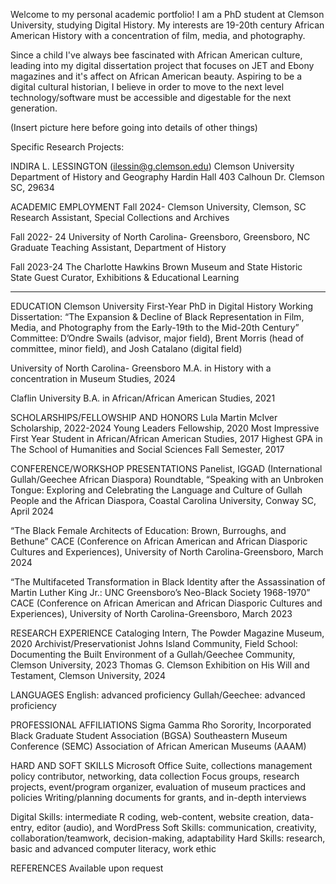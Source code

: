 
Welcome to my personal academic portfolio! I am a PhD student at Clemson University, studying Digital History. My interests are 19-20th century African American History with a concentration of film, media, and photography. 

Since a child I've always bee fascinated with African American culture, leading into my digital dissertation project that focuses on JET and Ebony magazines and it's affect on African American beauty. Aspiring to be a digital cultural historian, I believe in order to move to the next level technology/software must be accessible and digestable for the next generation.



(Insert picture here before going into details of other things)



Specific Research Projects:



INDIRA L. LESSINGTON
(ilessin@g.clemson.edu)
Clemson University
Department of History and Geography
Hardin Hall
403 Calhoun Dr. 
Clemson SC, 29634

ACADEMIC EMPLOYMENT
Fall 2024-     Clemson University, Clemson, SC
             Research Assistant, Special Collections and Archives 

Fall 2022- 24 University of North Carolina- Greensboro, Greensboro, NC
              Graduate Teaching Assistant, Department of History

Fall 2023-24 The Charlotte Hawkins Brown Museum and State Historic State
             Guest Curator, Exhibitions & Educational Learning
              
______________________________________________________________________________
EDUCATION
Clemson University
    First-Year PhD in Digital History
    Working Dissertation: “The Expansion & Decline of Black Representation in Film, Media, and Photography from the Early-19th to the Mid-20th Century”
    Committee: D’Ondre Swails (advisor, major field), Brent Morris (head of committee, minor field), and Josh Catalano (digital field)

University of North Carolina- Greensboro
    M.A. in History with a concentration in Museum Studies, 2024

Claflin University
    B.A. in African/African American Studies, 2021

SCHOLARSHIPS/FELLOWSHIP AND HONORS
Lula Martin McIver Scholarship, 2022-2024
Young Leaders Fellowship, 2020
Most Impressive First Year Student in African/African American Studies, 2017
Highest GPA in The School of Humanities and Social Sciences Fall Semester, 2017

CONFERENCE/WORKSHOP PRESENTATIONS
Panelist, IGGAD (International Gullah/Geechee African Diaspora) Roundtable, “Speaking with		an Unbroken Tongue: Exploring and Celebrating the Language and Culture of Gullah 		People and the African Diaspora, Coastal Carolina University, Conway SC, April			2024

“The Black Female Architects of Education: Brown, Burroughs, and Bethune”				CACE (Conference on African American and African Diasporic Cultures and	Experiences), University of North Carolina-Greensboro, March 2024

“The Multifaceted Transformation in Black Identity after the Assassination of Martin Luther King Jr.: UNC Greensboro’s Neo-Black Society 1968-1970”						CACE (Conference on African American and African Diasporic Cultures and	Experiences), University of North Carolina-Greensboro, March 2023

RESEARCH EXPERIENCE
Cataloging Intern, The Powder Magazine Museum, 2020
Archivist/Preservationist Johns Island Community, Field School: Documenting the Built Environment of a Gullah/Geechee Community, Clemson University, 2023
Thomas G. Clemson Exhibition on His Will and Testament, Clemson University, 2024

LANGUAGES
English: advanced proficiency
Gullah/Geechee: advanced proficiency 

PROFESSIONAL AFFILIATIONS
Sigma Gamma Rho Sorority, Incorporated
Black Graduate Student Association (BGSA)
Southeastern Museum Conference (SEMC)
Association of African American Museums (AAAM)

HARD AND SOFT SKILLS
Microsoft Office Suite, collections management policy contributor, networking, data collection
Focus groups, research projects, event/program organizer, evaluation of museum practices and policies
Writing/planning documents for grants, and in-depth interviews

Digital Skills: intermediate R coding, web-content, website creation, data-entry, editor (audio), and WordPress
Soft Skills: communication, creativity, collaboration/teamwork, decision-making, adaptability 
Hard Skills: research, basic and advanced computer literacy, work ethic


REFERENCES
Available upon request





